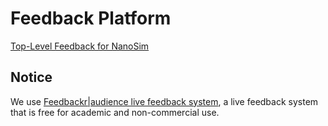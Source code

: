 Feedback Platform
====================

[Top-Level Feedback for NanoSim](http://app.feedbackr.io/#/auditor/interact/MSQNZ)


Notice
--------------
We use [Feedbackr|audience live feedback system](https://www.feedbackr.io/), a live feedback system that is free for academic and non-commercial use.

